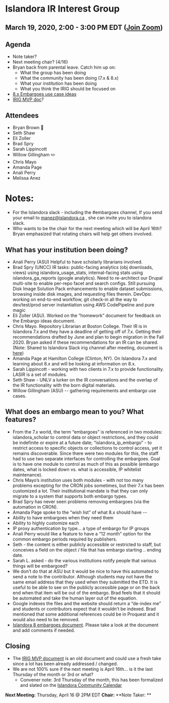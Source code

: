# Islandora IR Interest Group
## March 19, 2020, 2:00 - 3:00 PM EDT ([Join Zoom](https://zoom.us/j/526356143))

## Agenda
- Note taker?
- Next meeting chair? (4/16)
- Bryan back from parental leave. Catch him up on:
  - What the group has been doing
  - What the community has been doing (7.x & 8.x)
  - What your institution has been doing
  - What you think the IRIG should be focused on
- [8.x Embargoes use case ideas](http://bit.ly/islandora8embargoes)
- [IRIG MVP doc](https://docs.google.com/document/d/14IAtsKVhDa4F9Bvjy9ajD4LeEz18HDNUBKu67z8_f6Q/edit#heading=h.x7lagv55l6b8)?

## Attendees
- Bryan Brown :chicken:
- Seth Shaw
- Eli Zoller
- Brad Spry
- Sarah Lippincott
- Willow Gillingham :pencil2:
- Chris Mayo
- Amanda Page
- Anali Perry
- Melissa Anez


# Notes:
- For the Islandora slack - including the #embargoes channel, If you send your email to manez@islandora.ca , she can invite you to islandora slack.
- Who wants to be the chair for the next meeting which will be April 16th?  Bryan emphasized that rotating chairs will help get others involved.

## What has your institution been doing?
  - Anali Perry (ASU) Helpful to have scholarly librarians involved.
  - Brad Spry (UNCC) IR tasks: public-facing analytics (obj downloads, views) using islandora_usage_stats, internal-facing stats using islandora_ga_reports (google analytics). Need to re-architect our Drupal multi-site to enable per-repo facet and search configs.  Still pursuing Disk Image Solution Pack enhancements to enable dataset submissions, browsing inside disk images, and requesting files therein.  DevOps: working on end-to-end workflow, git check-in all the way to dev/test/prod server instantiation using AWS CodePipeline and pure magic
  - Eli Zoller (ASU).  Worked on the “homework” document for feedback on the Embargo ideas document.
  - Chris Mayo.  Repository Librarian at Boston College.  Their IR is in Islandora 7.x and they have a deadline of getting off of 7.x.  Getting their recommendations drafted by June and plan to begin migration in the Fall 2020.  Bryan asked if these recommendations for an IR can be shared. (Note: Shared to Islandora Slack irig channel after meeting, document is [here](https://docs.google.com/spreadsheets/d/1jGaw5gnZoNj1IBvmM8Z2XYUXeMtgO5dkTnmTD6s_B1Q/edit#gid=1296559560))
  - Amanda Page at Hamilton College (Clinton, NY). On Islandora 7.x and learning about 8.x and will be looking at information on 8.x.
  - Sarah Lippincott - working with two clients in 7.x to provide functionality.  LASIR is a set of modules. 
  - Seth Shaw - UNLV a lurker on the IR conversations and the overlap of the IR functionality with the born digital materials.
  - Willow Gillingham (ASU) -- gathering requirements and embargo use cases.

## What does an embargo mean to you?  What features?  
- From the 7.x world, the term “embargoes” is referenced in two modules: islandora_scholar to control data or object restrictions, and they could be indefinite or expire at a future date; “islandora_ip_embargo” - to restrict access to specific objects or collections to control access, yet it remains discoverable.  Since there were two modules for this, the staff had to use two separate interfaces for controlling the embargoes.  Goal is to have one module to control as much of this as possible (embargo dates, what is locked down vs. what is accessible, IP whitelist maintenance).
- Chris Mayo’s institution uses both modules - with not too many problems excepting for the CRON jobs sometimes, but their 7.x has been customized a lot. Their institutional mandate is that they can only migrate to a system that supports both embargo types.
- Brad Spry has never seen problems removing embargoes (via the automation in CRON).
- Amanda Page spoke to the “wish list” of what 8.x should have -- 
- Ability to have embargoes when they need them
- Ability to highly customize each
- IP proxy authentication by type… a type of embargo for IP groups 
- Anali Perry would like a feature to have a “12 month” option for the common embargo periods required by publishers.
- Seth - the content is either publicly accessible or restricted to staff, but conceives a field on the object / file that has embargo starting .. ending date.
- Sarah L. asked - do the various institutions notify people that various things will be embargoed?
- We don’t do that at ASU but it would be nice to have this automated to send a note to the contributor.  Although students may not have the same email address that they used when they submitted the ETD.  It is useful to be able to see on the publicly accessible page or on the back end when that item will be out of the embargo.  Brad feels that it should be automated and take the human layer out of the equation.  
- Google indexes the files and the website should return a “de-index me” and students or contributors expect that it wouldn’t be indexed.  Brad mentioned that some additional references could be in Proquest and it would also need to be removed.
- [Islandora 8 embargoes document](http://bit.ly/islandora8embargoes).  Please take a look at the document and add comments if needed.

## Closing
- The [IRIG MVP document](https://docs.google.com/document/d/14IAtsKVhDa4F9Bvjy9ajD4LeEz18HDNUBKu67z8_f6Q/edit#heading=h.x7lagv55l6b8) is an old document and could use a fresh take since a lot has been already addressed / changed.
- We are not 100% sure if the next meeting is April 16th… is it the last Thursday of the month or 3rd or what?
  - Convener note: 3rd Thursday of the month, this has been formalized and slated on the [Islandora Community Calendar](https://calendar.google.com/calendar/embed?src=96s6v709n719hapqtt9m8vj588@group.calendar.google.com&ctz=America/Halifax&pli=1)

**Next Meeting:** Thursday, April 16 @ 2PM EDT
**Chair:**
**Note Taker: **
